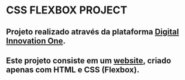 # CSS FLEXBOX PROJECT

## Projeto realizado através da plataforma [Digital Innovation One](https://www.dio.me/en).

## Este projeto consiste em um [website](https://flextourism-landingpage.netlify.app/), criado apenas com HTML e CSS (Flexbox).
